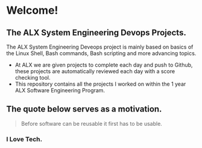 # Welcome!
## The ALX System Engineering Devops Projects.


The ALX System Engineering Deveops project is mainly based on basics of the Linux Shell, Bash commands, Bash scripting and more advancing topics.

- At ALX we are given projects to complete each day and push to Github, these projects are automatically reviewed each day with a score checking tool.
- This repository contains all the projects I worked on within the 1 year ALX Software Engineering Program.

## The quote below serves as a motivation.

> Before software can be reusable it first has to be usable.
### I Love Tech.
















